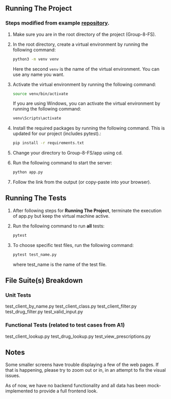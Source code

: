 ## Running The Project 
### Steps modified from example [repository](https://github.com/anwardr/Cisc327-F24/blob/343c0f056c658d28d902f44da12618a731def3ce/how-to-run.md).

1. Make sure you are in the root directory of the project (Group-8-FS).
2. In the root directory, create a virtual environment by running the following command:

    ```bash
    python3 -m venv venv
    ```
    Here the second `venv` is the name of the virtual environment. You can use any name you want.

3. Activate the virtual environment by running the following command:

    ```bash
    source venv/bin/activate 
    ```
    If you are using Windows, you can activate the virtual environment by running the following command:

    ```bash
    venv\Scripts\activate
    ```
4. Install the required packages by running the following command. This is updated for our project (includes pytest).:

    ```bash
    pip install -r requirements.txt
    ```
5. Change your directory to Group-8-FS/app using cd.
6. Run the following command to start the server:

    ```bash
    python app.py
    ```
7. Follow the link from the output (or copy-paste into your browser).
## Running The Tests 
1. After following steps for **Running The Project**, terminate the execution of app.py but keep the virtual machine active.

2. Run the following command to run **all** tests:
     ```bash
    pytest 
    ```
3. To choose specific test files, run the following command:
     ```bash
    pytest test_name.py
    ```
   where test_name is the name of the test file.

## File Suite(s) Breakdown
### Unit Tests
test_client_by_name.py
test_client_class.py
test_client_filter.py
test_drug_filter.py
test_valid_input.py

### Functional Tests (related to test cases from A1)
test_client_lookup.py
test_drug_lookup.py
test_view_prescriptions.py


## Notes
Some smaller screens have trouble displaying a few of the web pages. If that is happening, please try to zoom out or in, in an attempt to fix the visual issues.

As of now, we have no backend functionality and all data has been mock-implemented to provide a full frontend look.
